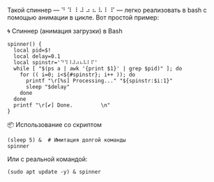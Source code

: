 Такой спиннер — ⠙ ⠹ ⠸ ⠼ ⠴ ⠦ ⠧ ⠇ ⠏ — легко реализовать в bash с помощью анимации в цикле. Вот простой пример:

🌀 Спиннер (анимация загрузки) в Bash

```
spinner() {
  local pid=$!
  local delay=0.1
  local spinstr='⠙⠹⠸⠼⠴⠦⠧⠇⠏'
  while [ "$(ps a | awk '{print $1}' | grep $pid)" ]; do
    for (( i=0; i<${#spinstr}; i++ )); do
      printf "\r[%s] Processing..." "${spinstr:$i:1}"
      sleep "$delay"
    done
  done
  printf "\r[✔] Done.         \n"
}
```

📦 Использование со скриптом

```
(sleep 5) &  # Имитация долгой команды
spinner
```

Или с реальной командой:

```
(sudo apt update -y) & spinner
```

